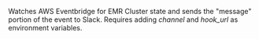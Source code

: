 Watches AWS Eventbridge for EMR Cluster state and sends the "message" portion of the event to Slack. Requires adding *channel* and *hook_url* as environment variables.
